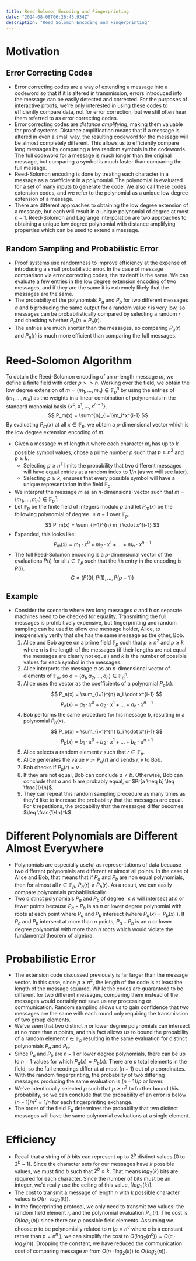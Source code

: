 ```yaml
---
title: Reed Solomon Encoding and Fingerprinting
date: "2024-08-08T06:26:45.934Z"
description: "Reed Solomon Encoding and Fingerprinting"
---
```

# Motivation
## Error Correcting Codes
- Error correcting codes are a way of extending a message into a codeword so that if it is altered in transmission, errors introduced into the message can be easily detected and corrected. For the purposes of interactive proofs, we're only interested in using these codes to efficiently compare data, not for error correction, but we still often hear them referred to as error correcting codes.
- Error correcting codes are _distance amplifying_, making them valuable for proof systems. Distance amplification means that if a message is altered in even a small way, the resulting codeword for the message will be almost completely different. This allows us to efficiently compare long messages by comparing a few random symbols in the codewords. The full codeword for a message is much longer than the original message, but comparing a symbol is much faster than comparing the full message.
- Reed-Solomon encoding is done by treating each character in a message as a coefficient in a polynomial. The polynomial is evaluated for a set of many inputs to generate the code. We also call these codes extension codes, and we refer to the polynomial as a unique low degree extension of a message.
- There are different approaches to obtaining the low degree extension of a message, but each will result in a unique polynomial of degree at most $n-1$. Reed-Solomon and Lagrange interpolation are two approaches to obtaining a unique low degree polynomial with distance amplifying properties which can be used to extend a message.
## Random Sampling and Probabilistic Error
- Proof systems use randomness to improve efficiency at the expense of introducing a small probabilistic error. In the case of message comparison via error correcting codes, the tradeoff is the same. We can evaluate a few entries in the low degree extension encoding of two messages, and if they are the same it is extremely likely that the messages are the same.
- The probability of the polynomials $P_a$ and $P_b$ for two different messages $a$ and $b$ producing the same output for a random value $r$ is very low, so messages can be probabilistically compared by selecting a random $r$ and checking whether $P_a(r)=P_b(r)$.
- The entries are much shorter than the messages, so comparing $P_a(r)$ and $P_b(r)$ is much more efficient than comparing the full messages.
# Reed-Solomon Algorithm
To obtain the Reed-Solomon encoding of an $n$-length message $m$, we define a finite field with order $p >>n$. Working over the field, we obtain the low degree extension of $m = (m_1, \dots,m_n) \in \mathbb{F}^n_p$ by using the entries of $(m_1, \dots,m_n)$ as the weights in a linear combination of polynomials in the standard monomial basis $\{x^0,x^1,\dots,x^{n-1}\}$. 
$$ 
P_m(x) = \sum^{n}_{i=1}m_i*x^{i-1}
$$
By evaluating $P_m(x)$ at all $x \in \mathbb{F}_p$, we obtain a $p$-dimensional vector which is the low degree extension encoding of $m$.

- Given a message $m$ of length $n$ where each character $m_i$ has up to $k$ possible symbol values, chose a prime number $p$ such that $p\geq n^2$ and $p\geq k$.
  - Selecting $p \geq n^2$ limits the probability that two different messages will have equal entries at a random index to $1/n$ (as we will see later).
  - Selecting $p \geq k$, ensures that every possible symbol will have a unique representation in the field $\mathbb{F}_p$.
- We interpret the message $m$ as an $n$-dimensional vector such that  $m = (m_1, \ldots, m_{n}) \in \mathbb{F}_p^n$.
- Let $\mathbb{F}_p$ be the finite field of integers modulo $p$ and let $P_m(x)$ be the following polynomial of degree $\leq n-1$ over $\mathbb{F}_p$. 
$$
P_m(x) = \sum_{i=1}^{n} m_i \cdot x^{i-1}
$$
- Expanded, this looks like: 
$$
P_m(x) = m_1\cdot x^{0} + m_2\cdot x^{1} + \dots + m_n\cdot x^{n-1}
$$
- The full Reed-Solomon encoding is a $p$-dimensional vector of the evaluations $P(i)$ for all $i \in \mathbb{F}_p$ such that the $i$th entry in the encoding is $P(i)$. 
$$ 
C = (P(0), P(1),\dots,P(p-1))
$$
## Example
- Consider the scenario where two long messages $a$ and $b$ on separate machines need to be checked for equality. Transmitting the full messages is prohibitively expensive, but fingerprinting and random sampling can be used to allow one message holder, Alice, to inexpensively verify that she has the same message as the other, Bob.
  1. Alice and Bob agree on a prime field $\mathbb{F}_p$ such that $p \geq n^2$ and $p \geq k$ where $n$ is the length of the messages (if their lengths are not equal the messages are clearly not equal) and $k$ is the number of possible values for each symbol in the messages.
  2. Alice interprets the message $a$ as an $n$-dimensional vector of elements of $\mathbb{F}_p$, so $a = (a_1, a_2, \dots,a_n) \in \mathbb{F}_p^n$.
  3. Alice uses the vector as the coefficients of a polynomial $P_a(x)$. 
$$
P_a(x) = \sum_{i=1}^{n} a_i \cdot x^{i-1}
$$
$$
P_a(x) = a_1\cdot x^{0} + a_2\cdot x^{1} + \dots + a_n\cdot x^{n-1}
$$
  4. Bob performs the same procedure for his message $b$, resulting in a polynomial $P_b(x)$.
$$
P_b(x) = \sum_{i=1}^{n} b_i \cdot x^{i-1}
$$ 
$$
P_b(x) = b_1\cdot x^{0} + b_2\cdot x^{1} + \dots + b_n\cdot x^{n-1}
$$
  5. Alice selects a random element $r$ such that $r \in \mathbb{F}_p$.
  6. Alice generates the value $v := {P_a(r)}$ and sends $r,v$ to Bob.
  7. Bob checks if $P_b(r) = v$ .
  8. If they are not equal, Bob can conclude $a \neq b$. Otherwise, Bob can conclude that $a$ and $b$ are probably equal, or $Pr[a \neq b] \leq \frac{1}{n}$.
  9. They can repeat this random sampling procedure as many times as they'd like to increase the probability that the messages are equal. For $k$ repetitions, the probability that the messages differ becomes $\leq \frac{1}{n}^k$
# Different Polynomials are Different Almost Everywhere
- Polynomials are especially useful as representations of data because two different polynomials are different at almost all points. In the case of Alice and Bob, that means that if $P_a$ and $P_b$ are non equal polynomials, then for almost all $r \in \mathbb{F}_p$,  $P_a(r) \neq P_b(r)$. As a result, we can easily compare polynomials probabilistically.
- Two distinct polynomials $P_a$ and $P_b$ of degree $\leq n$ will intersect at $n$ or fewer points because $P_a - P_b$ is an $n$ or lower degree polynomial with roots at each point where $P_a$ and $P_b$ intersect (where $P_a(x) = P_b(x)$ ). If $P_a$ and $P_b$ intersect at more than $n$ points, $P_a - P_b$ is an $n$ or lower degree polynomial with more than $n$ roots which would violate the fundamental theorem of algebra.
# Probabilistic Error
- The extension code discussed previously is far larger than the message vector. In this case, since $p \geq n^2$, the length of the code is at least the length of the message squared. While the codes are guaranteed to be different for two different messages, comparing them instead of the messages would certainly not save us any processing or communication. Random sampling allows us to gain confidence that two messages are the same with each round only requiring the transmission of two group elements.
- We've seen that two distinct $n$ or lower degree polynomials can intersect at no more than $n$ points, and this fact allows us to bound the probability of a random element $r \in \mathbb{F}_p$ resulting in the same evaluation for distinct polynomials $P_a$ and $P_b$.
- Since $P_a$ and $P_b$ are $n-1$ or lower degree polynomials, there can be up to $n-1$ values for which $P_a(x) = P_b(x)$. There are $p$ total elements in the field, so the full encodings differ at at most $(n-1)$ out of $p$ coordinates.
- With the random fingerprinting, the probability of two differing messages producing the same evaluation is $(n-1)/p$ or lower.
- We've intentionally selected $p$ such that $p \geq n^2$  to further bound this probability, so we can conclude that the probability of an error is below $(n-1)/n^2 \approx 1/n$ for each fingerprinting exchange.
- The order of the field  $\mathbb{F}_p$ determines the probability that two distinct messages will have the same polynomial evaluations at a single element.
# Efficiency
- Recall that a string of $b$ bits can represent up to $2^b$ distinct values (0 to $2^b-1$). Since the character sets for our messages have $k$ possible values, we must find $b$ such that $2^b \geq k$. That means $log_2(k)$ bits are required for each character. Since the number of bits must be an integer, we'd really use the ceiling of this value,  $\lceil log_2(k)\rceil$.
- The cost to transmit a message of length $n$ with $k$ possible character values is $O(n\cdot log_2(k))$.
- In the fingerprinting protocol, we only need to transmit two values: the random field element $r$, and the polynomial evaluation $P_m(r)$. The cost is $O(log_2(p))$ since there are $p$ possible field elements. Assuming we choose $p$ to be polynomially related to $n$ ($p = n^c$ where $c$ is a constant rather than $p = n^n$ ), we can simplify the cost to $O(log_2(n^c)) = O(c\cdot log_2(n))$. Dropping the constant, we have reduced the communication cost of comparing message $m$ from $O(n\cdot log_2(k))$ to $O(log_2(n))$.
